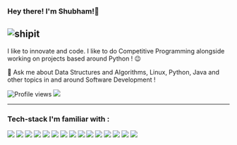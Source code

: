 ### Hey there! I'm Shubham!👋
![shipit](https://github.githubassets.com/images/icons/emoji/shipit.png)
---

I like to innovate and code. I like to do Competitive Programming alongside working on projects based around Python ! :wink:
 
 💬 Ask me about Data Structures and Algorithms, Linux, Python, Java and other topics in and around Software Development !

![Profile views](https://komarev.com/ghpvc/?username=ShubhamShreshth)   <img src="https://img.shields.io/github/followers/ShubhamShreshth?label=Follow" style=" float:left, margin-right:10px" />

---

### Tech-stack I'm familiar with :

<img src="http://img.shields.io/badge/-Python-F89820?style=flat&logo=python&logoColor=white"> <img src="https://img.shields.io/badge/-Java-659ad2?style=flat&logo=java&logoColor=ffffff"> <img src="https://img.shields.io/badge/-Go-blue?style=flat&logo=go&logoColor=white"> <img src="https://img.shields.io/badge/-DBT-black?style=flat&logo=DBT&logoColor=white"> <img src="https://img.shields.io/badge/-Apache Airflow-blue?style=flat&logo=airflow&logoColor=white">  <img src="https://img.shields.io/badge/-SQL-blacke?style=flat&logo=sql&logoColor=white"> <img src="https://img.shields.io/badge/-Spring Boot-green?style=flat&logo=springboot&logoColor=white"> <img src="https://img.shields.io/badge/-Docker-blue?style=flat&logo=docker&logoColor=white"> <img src="https://img.shields.io/badge/-Postman-orange?style=flat&logo=postman&logoColor=white">
<img src="https://img.shields.io/badge/-Firebase-FFA611?style=flat&logo=firebase&logoColor=FFFFFF"> <img src="https://img.shields.io/badge/-Amazon Redshift-blue?style=flat&logo=redshift&logoColor=FFFFFF"> <img src="https://img.shields.io/badge/-Jenkins-yellow?style=flat&logo=jenkins&logoColor=FFFFFF"> <img src="https://img.shields.io/badge/-Kubernetes-purple?style=flat&logo=kubernetes&logoColor=FFFFFF"> <img src="https://img.shields.io/badge/-MinIO-black?style=flat&logo=minio&logoColor=FFFFFF"> <img src="http://img.shields.io/badge/-Git-F1502F?style=flat&logo=git&logoColor=FFFFFF">
